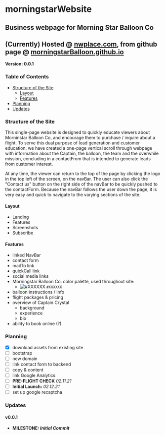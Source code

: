 # morningstarWebsite
## Business webpage for Morning Star Balloon Co
## (Currently) Hosted @ [nwplace.com](http://nwplace.com/), from github page @ [morningstarBalloon.github.io](https://morningstarBalloon.github.io)

**Version: 0.0.1**

### Table of Contents
* [Structure of the Site](#structure-of-the-site)
    * [Layout](#layout)
    * [Features](#features)
* [Planning](#planning)
* [Updates](#updates)


### Structure of the Site
This single-page website is designed to quickly educate viewers about Morninstar Balloon Co, and encourage them to purchase / inquire about a flight. To serve this dual purpose of lead generation and customer education, we have created a one-page vertical scroll through webpage with information about the Captain, the balloon, the team and the overwhile mission, concluding in a contactFrom that is intended to generate leads from customer interest.

At any time, the viewer can return to the top of the page by clicking the logo in the top left of the screen, on the navBar. The user can also click the "Contact us" button on the right side of the navBar to be quickly pushed to the contactForm. Because the navBar follows the user down the page, it is very easy and quick to navigate to the varying sections of the site.

#### Layout
* Landing
* Features
* Screenshots
* Subscribe

#### Features
* linked NavBar
* contact form
* mailTo link
* quickCall link
* social media links
* Morningstar Balloon Co. color palette, used throughout site:
	- ![#XXXXXX](https://placehold.it/15/XXXXX/000000?text=+) `#XXXXXX`
* balloon instructions / info
* flight packages & pricing
* overview of Captain Crystal
  * background
  * experience
  * bio
* ability to book online (?)

### Planning
- [x] download assets from existing site
- [ ] bootstrap
- [ ] new domain
- [ ] link contact form to backend
- [ ] copy & content
- [ ] link Google Analytics
- [ ] **PRE-FLIGHT CHECK** _02.11.21_
- [ ] **Initial Launch:** _02.12.21_
- [ ] set up google recaptcha

### Updates
#### v0.0.1
* **MILESTONE: *Initial Commit***
